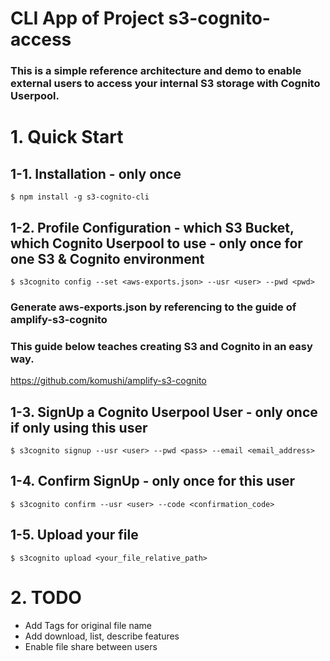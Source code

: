 # CLI App of Project s3-cognito-access

### This is a simple reference architecture and demo to enable external users to access your internal S3 storage with Cognito Userpool. 

# 1. Quick Start
## 1-1. Installation - only once
```
$ npm install -g s3-cognito-cli
```

## 1-2. Profile Configuration - which S3 Bucket, which Cognito Userpool to use - only once for one S3 & Cognito environment
```
$ s3cognito config --set <aws-exports.json> --usr <user> --pwd <pwd>
```
### Generate aws-exports.json by referencing to the guide of amplify-s3-cognito
### This guide below teaches creating S3 and Cognito in an easy way.
https://github.com/komushi/amplify-s3-cognito

## 1-3. SignUp a Cognito Userpool User - only once if only using this user
```
$ s3cognito signup --usr <user> --pwd <pass> --email <email_address>
```

## 1-4. Confirm SignUp - only once for this user
```
$ s3cognito confirm --usr <user> --code <confirmation_code>
```

## 1-5. Upload your file
```
$ s3cognito upload <your_file_relative_path>
```
# 2. TODO
* Add Tags for original file name
* Add download, list, describe features
* Enable file share between users